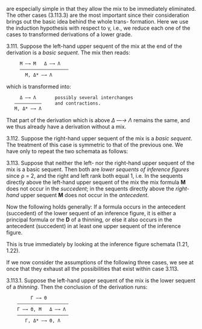 
are especially simple in that they allow the mix to be
immediately eliminated. The other cases (3.113.3)
are the most important since their consideration
brings out the basic idea behind the whole trans-
formation. Here we use the induction hypothesis
with respect to γ, i.e., we reduce each one of the
cases to transformed derivations of a lower grade.

3.111. Suppose the left-hand upper sequent of the
mix at the end of the derivation is a *basic sequent*.
The mix then reads:

```txt
     M —→ M   Δ —→ Λ
     ——————————————————
       M, Δ* —→ Λ
```

which is transformed into:

```txt
     Δ —→ Λ       possibly several interchanges
   ——————————     and contractions.
   M, Δ* —→ Λ
```

That part of the derivation which is above
*Δ —→ Λ* remains the same, and we thus already
have a derivation without a mix.

3.112. Suppose the right-hand upper sequent of
the mix is a *basic sequent*. The treatment of this case
is symmetric to that of the previous one. We have
only to repeat the two schemata as follows:

3.113. Suppose that neither the left- nor the
right-hand upper sequent of the mix is a basic
sequent. Then both are *lower sequents of inference
figures* since ρ = 2, and the right and left rank both
equal 1, i.e. In the sequents directly above the
left-hand upper sequent of the mix the mix formula
**M** does not occur in the *succedent*; in the sequents
directly above the *right-hand* upper sequent **M** does
not occur in the *antecedent*.

Now the following holds generally: If a formula
occurs in the antecedent (succedent) of the lower
sequent of an inference figure, it is either a principal
formula or the **D** of a thinning, or else it also
occurs in the antecedent (succedent) in at least one
upper sequent of the inference figure.

This is true immediately by looking at the
inference figure schemata (1.21, 1.22).

If we now consider the assumptions of the
following three cases, we see at once that they
exhaust all the possibilities that exist within case
3.113.

3.113.1. Suppose the left-hand upper sequent of
the mix is the lower sequent of a *thinning*. Then the
conclusion of the derivation runs:

```txt
         Γ —→ Θ
    ———————————————————
    Γ —→ Θ, M   Δ —→ Λ
    ———————————————————
       Γ, Δ* —→ Θ, Λ
```
